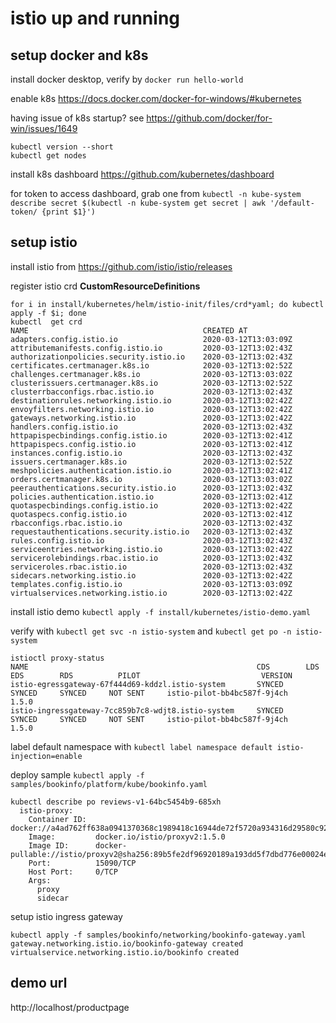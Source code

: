 # istio up and running
## setup docker and k8s

install docker desktop, verify by `docker run hello-world`

enable k8s https://docs.docker.com/docker-for-windows/#kubernetes

having issue of k8s startup? see https://github.com/docker/for-win/issues/1649
```
kubectl version --short
kubectl get nodes
```
install k8s dashboard https://github.com/kubernetes/dashboard

for token to access dashboard, grab one from `kubectl -n kube-system describe secret $(kubectl -n kube-system get secret | awk '/default-token/ {print $1}')`

## setup istio

install istio from https://github.com/istio/istio/releases

register istio crd **CustomResourceDefinitions**
```
for i in install/kubernetes/helm/istio-init/files/crd*yaml; do kubectl apply -f $i; done
kubectl  get crd
NAME                                       CREATED AT
adapters.config.istio.io                   2020-03-12T13:03:09Z
attributemanifests.config.istio.io         2020-03-12T13:02:43Z
authorizationpolicies.security.istio.io    2020-03-12T13:02:43Z
certificates.certmanager.k8s.io            2020-03-12T13:02:52Z
challenges.certmanager.k8s.io              2020-03-12T13:03:02Z
clusterissuers.certmanager.k8s.io          2020-03-12T13:02:52Z
clusterrbacconfigs.rbac.istio.io           2020-03-12T13:02:43Z
destinationrules.networking.istio.io       2020-03-12T13:02:42Z
envoyfilters.networking.istio.io           2020-03-12T13:02:42Z
gateways.networking.istio.io               2020-03-12T13:02:42Z
handlers.config.istio.io                   2020-03-12T13:02:43Z
httpapispecbindings.config.istio.io        2020-03-12T13:02:41Z
httpapispecs.config.istio.io               2020-03-12T13:02:41Z
instances.config.istio.io                  2020-03-12T13:02:43Z
issuers.certmanager.k8s.io                 2020-03-12T13:02:52Z
meshpolicies.authentication.istio.io       2020-03-12T13:02:41Z
orders.certmanager.k8s.io                  2020-03-12T13:03:02Z
peerauthentications.security.istio.io      2020-03-12T13:02:43Z
policies.authentication.istio.io           2020-03-12T13:02:41Z
quotaspecbindings.config.istio.io          2020-03-12T13:02:42Z
quotaspecs.config.istio.io                 2020-03-12T13:02:41Z
rbacconfigs.rbac.istio.io                  2020-03-12T13:02:43Z
requestauthentications.security.istio.io   2020-03-12T13:02:43Z
rules.config.istio.io                      2020-03-12T13:02:43Z
serviceentries.networking.istio.io         2020-03-12T13:02:42Z
servicerolebindings.rbac.istio.io          2020-03-12T13:02:43Z
serviceroles.rbac.istio.io                 2020-03-12T13:02:43Z
sidecars.networking.istio.io               2020-03-12T13:02:42Z
templates.config.istio.io                  2020-03-12T13:03:09Z
virtualservices.networking.istio.io        2020-03-12T13:02:42Z
```

install istio demo `kubectl apply -f install/kubernetes/istio-demo.yaml`

verify with `kubectl get svc -n istio-system` and `kubectl get po -n istio-system`
```
istioctl proxy-status
NAME                                                   CDS        LDS        EDS        RDS          PILOT                           VERSION
istio-egressgateway-67f444d69-kddzl.istio-system       SYNCED     SYNCED     SYNCED     NOT SENT     istio-pilot-bb4bc587f-9j4ch     1.5.0
istio-ingressgateway-7cc859b7c8-wdjt8.istio-system     SYNCED     SYNCED     SYNCED     NOT SENT     istio-pilot-bb4bc587f-9j4ch     1.5.0
```
label default namespace with `kubectl label namespace default istio-injection=enable`

deploy sample `kubectl apply -f samples/bookinfo/platform/kube/bookinfo.yaml`
```
kubectl describe po reviews-v1-64bc5454b9-685xh
  istio-proxy:
    Container ID:  docker://a4ad762ff638a0941370368c1989418c16944de72f5720a934316d29580c925e
    Image:         docker.io/istio/proxyv2:1.5.0
    Image ID:      docker-pullable://istio/proxyv2@sha256:89b5fe2df96920189a193dd5f7dbd776e00024e4c1fd1b59bb53867278e9645a
    Port:          15090/TCP
    Host Port:     0/TCP
    Args:
      proxy
      sidecar
```
setup istio ingress gateway
```
kubectl apply -f samples/bookinfo/networking/bookinfo-gateway.yaml
gateway.networking.istio.io/bookinfo-gateway created
virtualservice.networking.istio.io/bookinfo created
```

## demo url
http://localhost/productpage

